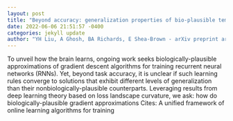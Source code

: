 ```yaml
--- 
layout: post 
title: "Beyond accuracy: generalization properties of bio-plausible temporal credit assignment rules" 
date: 2022-06-06 21:51:57 -0400 
categories: jekyll update 
author: "YH Liu, A Ghosh, BA Richards, E Shea-Brown - arXiv preprint arXiv , 2022" 
--- 
```

To unveil how the brain learns, ongoing work seeks biologically-plausible approximations of gradient descent algorithms for training recurrent neural networks (RNNs). Yet, beyond task accuracy, it is unclear if such learning rules converge to solutions that exhibit different levels of generalization than their nonbiologically-plausible counterparts. Leveraging results from deep learning theory based on loss landscape curvature, we ask: how do biologically-plausible gradient approximations Cites: A unified framework of online learning algorithms for training